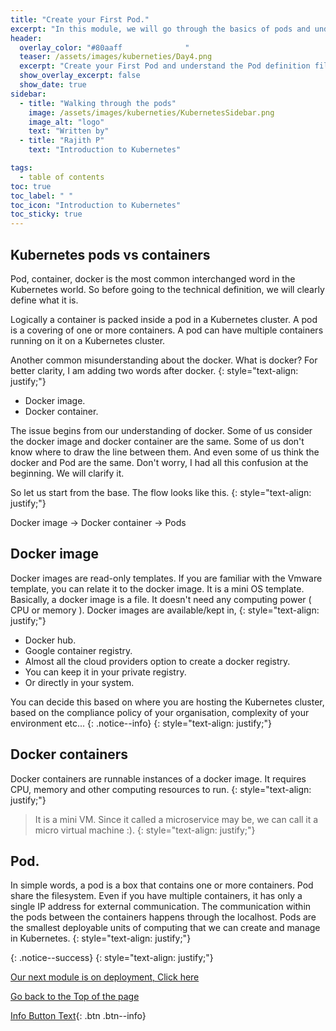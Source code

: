 ```yaml
---
title: "Create your First Pod."
excerpt: "In this module, we will go through the basics of pods and understand the structure of pod definition."
header:
  overlay_color: "#80aaff              "
  teaser: /assets/images/kuberneties/Day4.png
  excerpt: "Create your First Pod and understand the Pod definition file."
  show_overlay_excerpt: false
  show_date: true
sidebar:
  - title: "Walking through the pods"
    image: /assets/images/kuberneties/KubernetesSidebar.png
    image_alt: "logo"
    text: "Written by"
  - title: "Rajith P"
    text: "Introduction to Kubernetes"

tags:
  - table of contents
toc: true
toc_label: " "
toc_icon: "Introduction to Kubernetes"
toc_sticky: true
---
```


## Kubernetes pods vs containers 

Pod, container, docker is the most common interchanged word in the Kubernetes world. So before going to the technical definition, we will clearly define what it is.

Logically a container is packed inside a pod in a Kubernetes cluster. A pod is a covering of one or more containers. A pod can have multiple containers running on it on a Kubernetes cluster.

Another common misunderstanding about the docker. What is docker? For better clarity, I am adding two words after docker.
{: style="text-align: justify;"}

* Docker image.
* Docker container.

The issue begins from our understanding of docker. Some of us consider the docker image and docker container are the same. Some of us don't know where to draw the line between them. And even some of us think the docker and Pod are the same. Don't worry, I had all this confusion at the beginning. We will clarify it.  

So let us start from the base. The flow looks like this.
{: style="text-align: justify;"}

Docker image -> Docker container -> Pods 

## Docker image

Docker images are read-only templates. If you are familiar with the Vmware template, you can relate it to the docker image. It is a mini OS template. Basically, a docker image is a file. It doesn't need any computing power ( CPU or memory ). Docker images are available/kept in,
{: style="text-align: justify;"}

* Docker hub. 
* Google container registry.
* Almost all the cloud providers option to create a docker registry.
* You can keep it in your private registry.
* Or directly in your system.

You can decide this based on where you are hosting the Kubernetes cluster, based on the compliance policy of your organisation, complexity of your environment etc...
{: .notice--info}
{: style="text-align: justify;"}

## Docker containers

Docker containers are runnable instances of a docker image. It requires CPU, memory and other computing resources to run.
{: style="text-align: justify;"}

> It is a mini VM. Since it called a microservice may be, we can call it a micro virtual machine :).
{: style="text-align: justify;"}

## Pod.
In simple words, a pod is a box that contains one or more containers. Pod share the filesystem. Even if you have multiple containers, it has only a single IP address for external communication. The communication within the pods between the containers happens through the localhost. Pods are the smallest deployable units of computing that we can create and manage in Kubernetes. 
{: style="text-align: justify;"}

{: .notice--success}
{: style="text-align: justify;"}

[Our next module is on deployment, Click here](https://rajith.in/Kubernetes/KubernetesPart5_Deployment-1/)

<div markdown="0"><a href="#" class="btn btn--success">Go back to the Top of the page </a></div>     

 [Info Button Text](https://mangodairy.github.io/devsite/Kubernetes/#kubernetes-in-7-days-in-a-week-){: .btn .btn--info}



